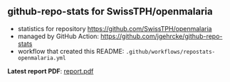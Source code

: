 ## github-repo-stats for SwissTPH/openmalaria

- statistics for repository https://github.com/SwissTPH/openmalaria
- managed by GitHub Action: https://github.com/jgehrcke/github-repo-stats
- workflow that created this README: `.github/workflows/repostats-openmalaria.yml`

**Latest report PDF**: [report.pdf](https://github.com/acavelan/gh-stats/raw/github-repo-stats/SwissTPH/openmalaria/latest-report/report.pdf)

